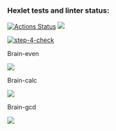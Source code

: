 ### Hexlet tests and linter status:
[![Actions Status](https://github.com/AleksKutsenko/frontend-project-lvl1/workflows/hexlet-check/badge.svg)](https://github.com/AleksKutsenko/frontend-project-lvl1/actions)
<a href="https://codeclimate.com/github/codeclimate/codeclimate/maintainability"> <img src="https://api.codeclimate.com/v1/badges/a99a88d28ad37a79dbf6/maintainability" /></a>

[![step-4-check](https://github.com/AleksKutsenko/frontend-project-lvl1/actions/workflows/step-4-check.yml/badge.svg)](https://github.com/AleksKutsenko/frontend-project-lvl1/actions/workflows/step-4-check.yml)

Brain-even

<a href="https://asciinema.org/a/G7fvDFuYbgd02lqsziTN4rtqR"> 
<img src="https://asciinema.org/a/G7fvDFuYbgd02lqsziTN4rtqR.svg" /> </a>

Brain-calc

<a href="https://asciinema.org/a/0vWsSBxlu2zIhNQzrKGckC7nB"> 
<img src="https://asciinema.org/a/0vWsSBxlu2zIhNQzrKGckC7nB.svg" /> </a>

Brain-gcd

<a href="https://asciinema.org/a/Ha84elmqhF7phqiQzd2KnFzys"> 
<img src="https://asciinema.org/a/Ha84elmqhF7phqiQzd2KnFzys.svg" /> </a>

